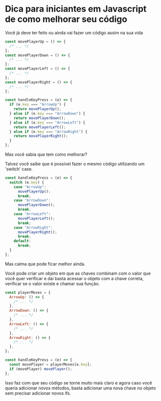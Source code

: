 # Dica para iniciantes em Javascript de como melhorar seu código

Você já deve ter feito ou ainda vai fazer um código assim na sua vida

```js
const movePlayerUp = () => {
  /* ... */
};
const movePlayerDown = () => {
  /* ... */
};
const movePlayerLeft = () => {
  /* ... */
};
const movePlayerRight = () => {
  /* ... */
};

const handleKeyPress = (e) => {
  if (e.key === "ArrowUp") {
    return movePlayerUp();
  } else if (e.key === "ArrowDown") {
    return movePlayerDown();
  } else if (e.key === "ArrowLeft") {
    return movePlayerLeft();
  } else if (e.key === "ArrowRight") {
    return movePlayerRight();
  }
};
```

Mas você sabia que tem como melhorar?

Talvez você saibe que é possível fazer o mesmo código utilizando um 'switch' case.

```js
const handleKeyPress = (e) => {
  switch (e.key) {
    case "ArrowUp":
      movePlayerUp();
      break;
    case "ArrowDown":
      movePlayerDown();
      break;
    case "ArrowLeft":
      movePlayerLeft();
      break;
    case "ArrowRight":
      movePlayerRight();
      break;
    default:
      break;
  }
};
```

Mas calma que pode ficar melhor ainda.

Você pode criar um objeto em que as chaves combinam com o valor que você quer verificar e dai basta acessar o objeto com a chave correta, verificar se o valor existe e chamar sua função.

```js
const playerMoves = {
  ArrowUp: () => {
    /* ... */
  },
  ArrowDown: () => {
    /* ... */
  },
  ArrowLeft: () => {
    /* ... */
  },
  ArrowRight: () => {
    /* ... */
  },
};

const handleKeyPress = (e) => {
  const movePlayer = playerMoves[e.key];
  if (movePlayer) movePlayer();
};
```

Isso faz com que seu código se torne muito mais claro e agora caso você queria adicionar novos métodos, basta adicionar uma nova chave no objeto sem precisar adicionar novos ifs.
